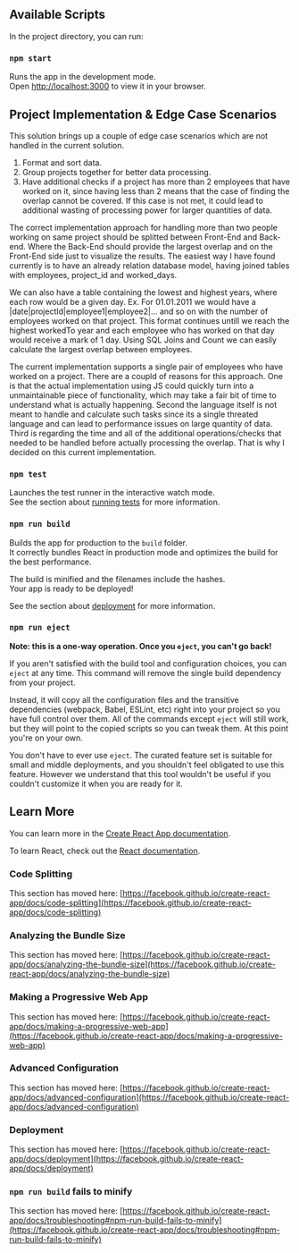## Available Scripts

In the project directory, you can run:

### `npm start`

Runs the app in the development mode.\
Open [http://localhost:3000](http://localhost:3000) to view it in your browser.

## Project Implementation & Edge Case Scenarios 

This solution brings up a couple of edge case scenarios which are not handled in the current solution.
1. Format and sort data.
2. Group projects together for better data processing.
3. Have additional checks if a project has more than 2 employees that have worked on it, since having less than 2 means that the case of finding the overlap cannot be covered. If this case is not met, it could lead to additional wasting of processing power for larger quantities of data.

The correct implementation approach for handling more than two people working on same project should be splitted between Front-End and Back-end. Where the Back-End should provide the largest overlap and on the Front-End side just to visualize the results. The easiest way I have found currently is to have an already relation database model, having joined tables with employees, project_id and worked_days. 

We can also have a table containing the lowest and highest years, where each row would be a given day.
Ex. For 01.01.2011 we would have a |date|projectId|employee1|employee2|... and so on with the number of employees worked on that project. This format continues untill we reach the highest workedTo year and each employee who has worked on that day would receive a mark of 1 day. Using SQL Joins and Count we can easily calculate the largest overlap between employees.

The current implementation supports a single pair of employees who have worked on a project.
There are a coupld of reasons for this approach. One is that the actual implementation using JS could quickly turn into a unmaintainable piece of functionality, which may take a fair bit of time to understand what is actually happening. Second the language itself is not meant to handle and calculate such tasks since its a single threated language and can lead to performance issues on large quantity of data. Third is regarding the time and all of the additional operations/checks that needed to be handled before actually processing the overlap. That is why I decided on this current implementation.


### `npm test`

Launches the test runner in the interactive watch mode.\
See the section about [running tests](https://facebook.github.io/create-react-app/docs/running-tests) for more information.

### `npm run build`

Builds the app for production to the `build` folder.\
It correctly bundles React in production mode and optimizes the build for the best performance.

The build is minified and the filenames include the hashes.\
Your app is ready to be deployed!

See the section about [deployment](https://facebook.github.io/create-react-app/docs/deployment) for more information.

### `npm run eject`

**Note: this is a one-way operation. Once you `eject`, you can't go back!**

If you aren't satisfied with the build tool and configuration choices, you can `eject` at any time. This command will remove the single build dependency from your project.

Instead, it will copy all the configuration files and the transitive dependencies (webpack, Babel, ESLint, etc) right into your project so you have full control over them. All of the commands except `eject` will still work, but they will point to the copied scripts so you can tweak them. At this point you're on your own.

You don't have to ever use `eject`. The curated feature set is suitable for small and middle deployments, and you shouldn't feel obligated to use this feature. However we understand that this tool wouldn't be useful if you couldn't customize it when you are ready for it.

## Learn More

You can learn more in the [Create React App documentation](https://facebook.github.io/create-react-app/docs/getting-started).

To learn React, check out the [React documentation](https://reactjs.org/).

### Code Splitting

This section has moved here: [https://facebook.github.io/create-react-app/docs/code-splitting](https://facebook.github.io/create-react-app/docs/code-splitting)

### Analyzing the Bundle Size

This section has moved here: [https://facebook.github.io/create-react-app/docs/analyzing-the-bundle-size](https://facebook.github.io/create-react-app/docs/analyzing-the-bundle-size)

### Making a Progressive Web App

This section has moved here: [https://facebook.github.io/create-react-app/docs/making-a-progressive-web-app](https://facebook.github.io/create-react-app/docs/making-a-progressive-web-app)

### Advanced Configuration

This section has moved here: [https://facebook.github.io/create-react-app/docs/advanced-configuration](https://facebook.github.io/create-react-app/docs/advanced-configuration)

### Deployment

This section has moved here: [https://facebook.github.io/create-react-app/docs/deployment](https://facebook.github.io/create-react-app/docs/deployment)

### `npm run build` fails to minify

This section has moved here: [https://facebook.github.io/create-react-app/docs/troubleshooting#npm-run-build-fails-to-minify](https://facebook.github.io/create-react-app/docs/troubleshooting#npm-run-build-fails-to-minify)
